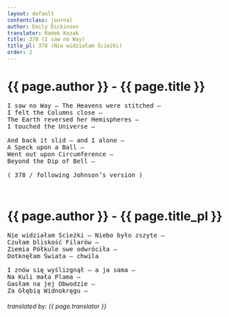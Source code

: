 ```yaml
---
layout: default
contentclass: journal
author: Emily Dickinson
translator: Radek Kozak
title: 378 (I saw no Way)
title_pl: 378 (Nie widziałam Ścieżki)
order: 2
---
```


<h1 class="poem-title">{{ page.author }} - {{ page.title }}</h1>

<pre class="poem">
I saw no Way — The Heavens were stitched —
I felt the Columns close —
The Earth reversed her Hemispheres —
I touched the Universe —

And back it slid — and I alone —
A Speck upon a Ball —
Went out upon Circumference —
Beyond the Dip of Bell —

<span class="italic" style="font-size: 0.875rem">( 378 / following Johnson’s version )</span>
</pre>
<br/>
<h1 id="pl" class="poem-title">{{ page.author }} - {{ page.title_pl }}</h1>

<pre class="poem">
Nie widziałam Ścieżki — Niebo było zszyte —
Czułam bliskość Filarów —
Ziemia Półkule swe odwróciła —
Dotknęłam Świata — chwila

I znów się wyślizgnął — a ja sama —
Na Kuli mała Plama —
Gasłam na jej Obwodzie —
Za Głębią Widnokręgu —
</pre>

<h6 class="poem">translated by: {{ page.translator }}</h6>
